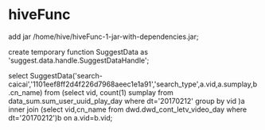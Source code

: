 # hiveFunc



add jar /home/hive/hiveFunc-1-jar-with-dependencies.jar;

create temporary function SuggestData as 'suggest.data.handle.SuggestDataHandle';

select SuggestData('search-caicai','1101eef8ff2d4f226d7968aeec1e1a91','search_type',a.vid,a.sumplay,b.cn_name) from (select vid, count(1) sumplay from data_sum.sum_user_uuid_play_day where dt='20170212' group by vid )a  inner join (select vid,cn_name from dwd.dwd_cont_letv_video_day where dt='20170212')b on a.vid=b.vid;
